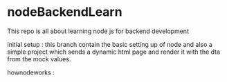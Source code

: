 # nodeBackendLearn
This repo is all about learning node js for backend development

initial setup : this  branch contain the basic setting up of node and also a simple project which sends a dynamic html page and render it with the dta from the mock values.

hownodeworks : 
